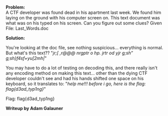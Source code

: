 <b> Problem: </b> <br>
A CTF developer was found dead in his apartment last week. We found him laying on the ground with his computer screen on. This text document was what was on his typed on his screen. Can you figure out some clues?
Given File: Last_Words.doc


<b> Solution: </b> <br>

You're looking at the doc file, see nothing suspicious... everything is normal. But what's this text??
"<i>jr;[ ,r@@@ nrgptr o hp. jrtr od yjr g;sh” g;sh}f4sf+yu[2mh|</i>"

You may have to do a lot of testing on decoding this, and there really isn't any encoding method on making this text... other than the dying CTF developer couldn't see and had his hands shifted one space on his keyboard, so it translates to:
"<i>help me!!! before i go, here is the flag: flag{d3ad_typ1ng}</i>"

Flag: flag{d3ad_typ1ng}


<b> Writeup by Adam Galauner </b>
